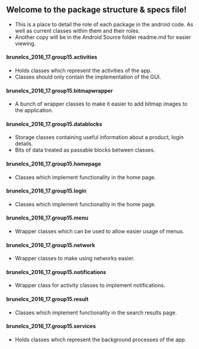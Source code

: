 ## Welcome to the package structure & specs file!
- This is a place to detail the role of each package in the android code. As well as current classes within them and their roles.
- Another copy will be in the Android Source folder readme.md for easier viewing.

#### brunelcs_2016_17.group15.activities
- Holds classes which represent the activities of the app.
- Classes should only contain the implementation of the GUI.

#### brunelcs_2016_17.group15.bitmapwrapper
- A bunch of wrapper classes to make it easier to add bitmap images to the application.

#### brunelcs_2016_17.group15.datablocks
- Storage classes containing useful information about a product, login details.
- Bits of data treated as passable blocks between classes.

#### brunelcs_2016_17.group15.homepage
- Classes which implement functionality in the home page.

#### brunelcs_2016_17.group15.login
- Classes which implement functionality in the home page.

#### brunelcs_2016_17.group15.menu
- Wrapper classes which can be used to allow easier usage of menus.

#### brunelcs_2016_17.group15.network
- Wrapper classes to make using networks easier.

#### brunelcs_2016_17.group15.notifications
- Wrapper class for activity classes to implement notifications.

#### brunelcs_2016_17.group15.result
- Classes which implement functionality in the search results page.

#### brunelcs_2016_17.group15.services
- Holds classes which represent the background processes of the app.
